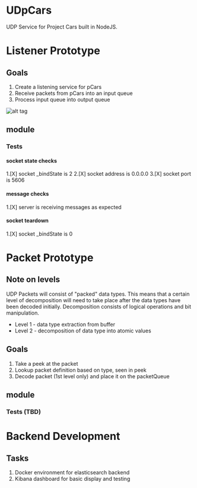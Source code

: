# UDpCars

UDP Service for Project Cars built in NodeJS.

# Listener Prototype

## Goals
1. Create a listening service for pCars
2. Receive packets from pCars into an input queue
3. Process input queue into output queue

![alt tag](https://raw.githubusercontent.com/philmillwee2/UDpCars/dev/doc/Pipeline.png)

## module
### Tests
#### socket state checks
1.[X] socket _bindState is 2
2.[X] socket address is 0.0.0.0
3.[X] socket port is 5606

#### message checks
1.[X] server is receiving messages as expected

#### socket teardown
1.[X] socket _bindState is 0

# Packet Prototype

## Note on levels
UDP Packets will consist of "packed" data types. This means that a certain level of decomposition will need to take place after the data types have been decoded initially. Decomposition consists of logical operations and bit manipulation.

* Level 1 - data type extraction from buffer
* Level 2 - decomposition of data type into atomic values

## Goals
1. Take a peek at the packet
2. Lookup packet definition based on type, seen in peek
3. Decode packet (1st level only) and place it on the packetQueue

## module
### Tests (TBD)

# Backend Development
## Tasks
1. Docker environment for elasticsearch backend
2. Kibana dashboard for basic display and testing
